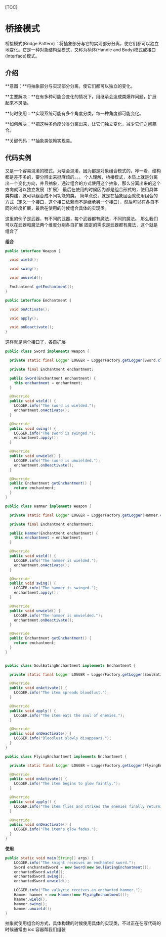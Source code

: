 [TOC]

# 桥接模式
桥接模式(Bridge Pattern)：将抽象部分与它的实现部分分离，使它们都可以独立地变化。它是一种对象结构型模式，又称为柄体(Handle and Body)模式或接口(Interface)模式。

## 介绍
**意图：**将抽象部分与实现部分分离，使它们都可以独立的变化。

**主要解决：**在有多种可能会变化的情况下，用继承会造成类爆炸问题，扩展起来不灵活。

**何时使用：**实现系统可能有多个角度分类，每一种角度都可能变化。

**如何解决：**把这种多角度分类分离出来，让它们独立变化，减少它们之间耦合。

**关键代码：**抽象类依赖实现类。

## 代码实例
又是一个容易混淆的模式，为啥会混淆，因为都是对象组合模式的，咋一看，结构都是差不多的，要分辨出来挺麻烦的。。。
个人理解，桥接模式，本质上就是分离出一个变化方向，并且抽象，通过组合的方式使用这个抽象，那么分离出来的这个方向就可以独立发展（扩展）
最后在使用的时候因为都是组合形式的，使用具体类构建，就可以组合成不同功能的类。
简单点说，就是在抽象层面就使用组合的方式（定义一个接口，这个接口依赖而不是继承另一个接口），然后可以在各自不同的维度扩展，最后在使用的时候组合具体的实现类。

这里的例子是武器，有不同的武器，每个武器都有魔法，不同的魔法。
那么我们可以在武器和魔法两个维度分别各自扩展
固定的需求是武器都有魔法，这个就是组合了

**组合**
```java
public interface Weapon {

  void wield();

  void swing();

  void unwield();

  Enchantment getEnchantment();
}

public interface Enchantment {

  void onActivate();

  void apply();

  void onDeactivate();
}
``` 

这样就是两个接口了，各自扩展
```java
public class Sword implements Weapon {

  private static final Logger LOGGER = LoggerFactory.getLogger(Sword.class);

  private final Enchantment enchantment;

  public Sword(Enchantment enchantment) {
    this.enchantment = enchantment;
  }

  @Override
  public void wield() {
    LOGGER.info("The sword is wielded.");
    enchantment.onActivate();
  }

  @Override
  public void swing() {
    LOGGER.info("The sword is swinged.");
    enchantment.apply();
  }

  @Override
  public void unwield() {
    LOGGER.info("The sword is unwielded.");
    enchantment.onDeactivate();
  }

  @Override
  public Enchantment getEnchantment() {
    return enchantment;
  }
}

public class Hammer implements Weapon {

  private static final Logger LOGGER = LoggerFactory.getLogger(Hammer.class);

  private final Enchantment enchantment;

  public Hammer(Enchantment enchantment) {
    this.enchantment = enchantment;
  }

  @Override
  public void wield() {
    LOGGER.info("The hammer is wielded.");
    enchantment.onActivate();
  }

  @Override
  public void swing() {
    LOGGER.info("The hammer is swinged.");
    enchantment.apply();
  }

  @Override
  public void unwield() {
    LOGGER.info("The hammer is unwielded.");
    enchantment.onDeactivate();
  }

  @Override
  public Enchantment getEnchantment() {
    return enchantment;
  }
}


public class SoulEatingEnchantment implements Enchantment {

  private static final Logger LOGGER = LoggerFactory.getLogger(SoulEatingEnchantment.class);

  @Override
  public void onActivate() {
    LOGGER.info("The item spreads bloodlust.");
  }

  @Override
  public void apply() {
    LOGGER.info("The item eats the soul of enemies.");
  }

  @Override
  public void onDeactivate() {
    LOGGER.info("Bloodlust slowly disappears.");
  }
}

public class FlyingEnchantment implements Enchantment {

  private static final Logger LOGGER = LoggerFactory.getLogger(FlyingEnchantment.class);

  @Override
  public void onActivate() {
    LOGGER.info("The item begins to glow faintly.");
  }

  @Override
  public void apply() {
    LOGGER.info("The item flies and strikes the enemies finally returning to owner's hand.");
  }

  @Override
  public void onDeactivate() {
    LOGGER.info("The item's glow fades.");
  }
}
``` 

**使用**
```java
public static void main(String[] args) {
    LOGGER.info("The knight receives an enchanted sword.");
    Sword enchantedSword = new Sword(new SoulEatingEnchantment());
    enchantedSword.wield();
    enchantedSword.swing();
    enchantedSword.unwield();

    LOGGER.info("The valkyrie receives an enchanted hammer.");
    Hammer hammer = new Hammer(new FlyingEnchantment());
    hammer.wield();
    hammer.swing();
    hammer.unwield();
}
``` 

抽象就使用组合的方式，具体构建的时候使用具体的实现类，不过正在在写代码的时候通常由 ioc 容器帮我们组装